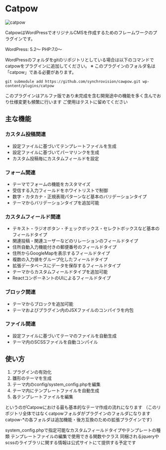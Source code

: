 # Catpow

![catpow](https://raw.githubusercontent.com/synchrovision/catpow/master/theme_default/screenshot.png)

CatpowはWordPressでオリジナルCMSを作成するためのフレームワークのプラグインです。

WordPress: 5.2〜
PHP:7.0〜


WordPressのフォルダをgitのリポジトリとしている場合は以下のコマンドでcatpowをプラグインに追加してください。
※ このプラグインのフォルダ名は「catpow」である必要があります。

```command
git submodule add https://github.com/synchrovision/cawpow.git wp-content/plugins/catpow
```

このプラグインはアルファ版であり未完成を含む開発途中の機能を多く含んでおり仕様変更も頻繁に行います
ご使用はテストに留めてください


主な機能
---

### カスタム投稿関連

 * 設定ファイルに基づいてテンプレートファイルを生成
 * 設定ファイルに基づいてパーマリンクを生成
 * カスタム投稿毎にカスタムフィールドを設定
 
### フォーム関連

 * テーマでフォームの機能をカスタマイズ
 * 受信する入力フィールドをホワイトリストで制御
 * 数字・カタカナ・正規表現パターンなど基本のバリデーションタイプ
 * テーマからバリデーションタイプを追加可能
 
### カスタムフィールド関連

 * テキスト・ラジオボタン・チェックボックス・セレクトボックスなど基本のフィールドタイプ
 * 関連投稿・関連ユーザーなどのリレーションのフィールドタイプ
 * 住所自動入力機能付きの郵便番号のフィールドタイプ
 * 住所からGoogleMapを表示するフィールドタイプ
 * 複数の入力値をグループ化したフィールドタイプ
 * 拡張データベースにデータを保存するフィールドタイプ
 * テーマからカスタムフィールドタイプを追加可能
 * ReactコンポーネントのUIによるフィールドタイプ
 
### ブロック関連

 * テーマからブロックを追加可能
 * テーマおよびプラグイン内のJSXファイルのコンパイラを内包
 
### ファイル関連

 * 設定ファイルに基づいてテーマのファイルを自動生成
 * テーマ内のSCSSファイルを自動コンパイル

使い方
---

1. プラグインの有効化　
1. 雛形のテーマを生成
1. テーマ内のconfig/system_config.phpを編集
1. テーマ内にテンプレートファイルを自動生成
1. 各テンプレートファイルを編集

というのがCatpowにおける最も基本的なテーマ作成の流れになります
（このリポジトリ全体ではなくcatpowフォルダがプラグインのフォルダになります
catpow-*の各フォルダは追加機能・後方互換のための拡張プラグインです）

system_config.phpで指定可能なカスタムフィールドタイプやテンプレートの種類
テンプレートファイルの編集で使用できる関数やクラス
同梱されるjqueryやscssのライブラリに関する情報は公式サイトにて提供する予定です
